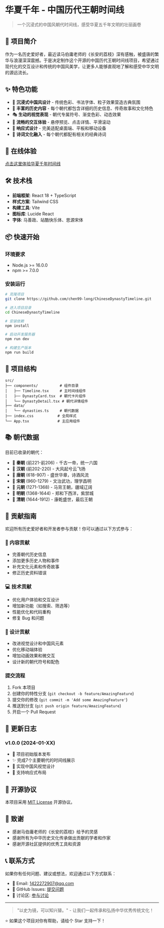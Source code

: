 # 华夏千年 - 中国历代王朝时间线

> 一个沉浸式的中国风朝代时间线，感受华夏五千年文明的壮丽画卷

## 🌟 项目简介

作为一名历史爱好者，最近读马伯庸老师的《长安的荔枝》深有感触，被盛唐的繁华与浪漫深深震撼。于是决定制作这个开源的中国历代王朝时间线项目，希望通过现代化的交互设计和传统的中国风美学，让更多人能够直观地了解和感受中华文明的源远流长。

## ✨ 特色功能

- 🎨 **沉浸式中国风设计** - 传统色彩、书法字体、粒子效果营造古典氛围
- 📜 **丰富的历史内容** - 每个朝代都包含详细的历史信息、传奇故事和文化特色
- 🎭 **生动的视觉表现** - 朝代专属符号、渐变色彩、动态效果
- 💫 **流畅的交互体验** - 悬停预览、点击详情、平滑滚动
- 📱 **响应式设计** - 完美适配桌面端、平板和移动设备
- 🎵 **诗词文化融入** - 每个朝代都配有相关的经典诗词

## 🚀 在线体验

[点击这里体验华夏千年时间线](https://chaodai.life/)

## 🛠️ 技术栈

- **前端框架**: React 18 + TypeScript
- **样式方案**: Tailwind CSS
- **构建工具**: Vite
- **图标库**: Lucide React
- **字体**: 马善政、站酷快乐体、思源宋体

## 📦 快速开始

### 环境要求

- Node.js >= 16.0.0
- npm >= 7.0.0

### 安装运行

```bash
# 克隆项目
git clone https://github.com/chen99-long/ChineseDynastyTimeline.git

# 进入项目目录
cd ChineseDynastyTimeline

# 安装依赖
npm install

# 启动开发服务器
npm run dev

# 构建生产版本
npm run build
```

## 🎯 项目结构

```
src/
├── components/          # 组件目录
│   ├── Timeline.tsx     # 主时间线组件
│   ├── DynastyCard.tsx  # 朝代卡片组件
│   └── DynastyDetail.tsx # 朝代详情组件
├── data/
│   └── dynasties.ts     # 朝代数据
├── index.css           # 全局样式
└── App.tsx             # 主应用组件
```

## 📚 朝代数据

目前已收录的朝代：
- 🐉 **秦朝** (前221-前206) - 千古一帝，统一六国
- 🏮 **汉朝** (前202-220) - 大风起兮云飞扬
- 🌸 **唐朝** (618-907) - 盛世华章，诗酒风流
- 🎋 **宋朝** (960-1279) - 文治武功，理学昌明
- 🏹 **元朝** (1271-1368) - 马背王朝，疆域辽阔
- 🌅 **明朝** (1368-1644) - 郑和下西洋，紫禁城
- 🦅 **清朝** (1644-1912) - 康乾盛世，最后王朝

## 🤝 贡献指南

欢迎所有历史爱好者和开发者参与贡献！你可以通过以下方式参与：

### 📖 内容贡献
- 完善朝代历史信息
- 添加更多历史人物和事件
- 补充文化元素和传奇故事
- 修正历史资料错误

### 💻 技术贡献
- 优化用户体验和交互设计
- 增加新功能（如搜索、筛选等）
- 性能优化和代码重构
- 修复 Bug 和问题

### 🎨 设计贡献
- 改进视觉设计和中国风元素
- 优化移动端体验
- 增加动画效果和微交互
- 设计新的朝代符号和配色

### 提交流程

1. Fork 本项目
2. 创建你的特性分支 (`git checkout -b feature/AmazingFeature`)
3. 提交你的修改 (`git commit -m 'Add some AmazingFeature'`)
4. 推送到分支 (`git push origin feature/AmazingFeature`)
5. 开启一个 Pull Request

## 📝 更新日志

### v1.0.0 (2024-01-XX)
- 🎉 项目初始版本发布
- ✨ 完成7个主要朝代的时间线展示
- 🎨 实现中国风视觉设计
- 📱 支持响应式布局

## 📄 开源协议

本项目采用 [MIT License](LICENSE) 开源协议。

## 🙏 致谢

- 感谢马伯庸老师的《长安的荔枝》给予的灵感
- 感谢所有为中华历史文化传承做出贡献的学者和作家
- 感谢开源社区提供的优秀工具和资源

## 📞 联系方式

如果你有任何问题、建议或想法，欢迎通过以下方式联系：

- 📧 Email: 1422272907@qq.com
- 🐙 GitHub Issues: [提交问题](https://github.com/chen99-long/ChineseDynastyTimeline/issues)
- 💬 讨论区: [参与讨论](https://github.com/chen99-long/ChineseDynastyTimeline/discussions)

---

> "以史为镜，可以知兴替。" - 让我们一起传承和弘扬中华优秀传统文化！

⭐ 如果这个项目对你有帮助，请给个 Star 支持一下！
